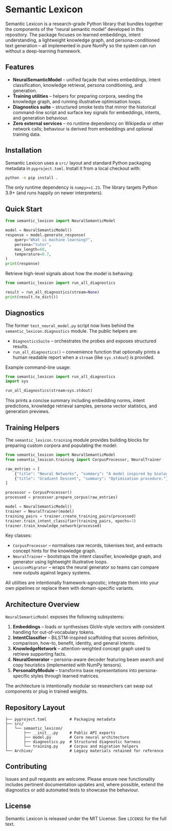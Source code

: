 # Semantic Lexicon

Semantic Lexicon is a research-grade Python library that bundles together the
components of the “neural semantic model” developed in this repository.  The
package focuses on learned embeddings, intent understanding, a lightweight
knowledge graph, and persona-conditioned text generation – all implemented in
pure NumPy so the system can run without a deep-learning framework.

## Features

- **NeuralSemanticModel** – unified façade that wires embeddings, intent
  classification, knowledge retrieval, persona conditioning, and generation.
- **Training utilities** – helpers for preparing corpora, seeding the knowledge
  graph, and running illustrative optimisation loops.
- **Diagnostics suite** – structured smoke tests that mirror the historical
  command-line script and surface key signals for embeddings, intents, and
  generation behaviour.
- **Zero external services** – no runtime dependency on Wikipedia or other
  network calls; behaviour is derived from embeddings and optional training
  data.

## Installation

Semantic Lexicon uses a `src/` layout and standard Python packaging metadata in
`pyproject.toml`.  Install it from a local checkout with:

```bash
python -m pip install .
```

The only runtime dependency is `numpy>=1.23`.  The library targets Python 3.9+
(and runs happily on newer interpreters).

## Quick Start

```python
from semantic_lexicon import NeuralSemanticModel

model = NeuralSemanticModel()
response = model.generate_response(
    query="What is machine learning?",
    persona="tutor",
    max_length=60,
    temperature=0.7,
)
print(response)
```

Retrieve high-level signals about how the model is behaving:

```python
from semantic_lexicon import run_all_diagnostics

result = run_all_diagnostics(stream=None)
print(result.to_dict())
```

## Diagnostics

The former `test_neural_model.py` script now lives behind the
`semantic_lexicon.diagnostics` module.  The public helpers are:

- `DiagnosticsSuite` – orchestrates the probes and exposes structured results.
- `run_all_diagnostics()` – convenience function that optionally prints a human
  readable report when a `stream` (like `sys.stdout`) is provided.

Example command-line usage:

```python
from semantic_lexicon import run_all_diagnostics
import sys

run_all_diagnostics(stream=sys.stdout)
```

This prints a concise summary including embedding norms, intent predictions,
knowledge retrieval samples, persona vector statistics, and generation
previews.

## Training Helpers

The `semantic_lexicon.training` module provides building blocks for preparing
custom corpora and populating the model:

```python
from semantic_lexicon import NeuralSemanticModel
from semantic_lexicon.training import CorpusProcessor, NeuralTrainer

raw_entries = [
    {"title": "Neural Networks", "summary": "A model inspired by biology."},
    {"title": "Gradient Descent", "summary": "Optimisation procedure."},
]

processor = CorpusProcessor()
processed = processor.prepare_corpus(raw_entries)

model = NeuralSemanticModel()
trainer = NeuralTrainer(model)
training_pairs = trainer.create_training_pairs(processed)
trainer.train_intent_classifier(training_pairs, epochs=3)
trainer.train_knowledge_network(processed)
```

Key classes:

- `CorpusProcessor` – normalises raw records, tokenises text, and extracts
  concept hints for the knowledge graph.
- `NeuralTrainer` – bootstraps the intent classifier, knowledge graph, and
  generator using lightweight illustrative loops.
- `LexiconMigrator` – wraps the neural generator so teams can compare new
  outputs against legacy systems.

All utilities are intentionally framework-agnostic; integrate them into your own
pipelines or replace them with domain-specific variants.

## Architecture Overview

`NeuralSemanticModel` exposes the following subsystems:

1. **Embeddings** – loads or synthesises GloVe-style vectors with consistent
   handling for out-of-vocabulary tokens.
2. **IntentClassifier** – BiLSTM-inspired scaffolding that scores definition,
   comparison, how-to, benefit, identity, and general intents.
3. **KnowledgeNetwork** – attention-weighted concept graph used to retrieve
   supporting facts.
4. **NeuralGenerator** – persona-aware decoder featuring beam search and copy
   heuristics (implemented with NumPy tensors).
5. **PersonalityModule** – transforms base representations into persona-specific
   styles through learned matrices.

The architecture is intentionally modular so researchers can swap out components
or plug in trained weights.

## Repository Layout

```
├── pyproject.toml          # Packaging metadata
├── src/
│   └── semantic_lexicon/
│       ├── __init__.py     # Public API exports
│       ├── model.py        # Core neural architecture
│       ├── diagnostics.py  # Structured diagnostic harness
│       └── training.py     # Corpus and migration helpers
└── Archive/                # Legacy materials retained for reference
```

## Contributing

Issues and pull requests are welcome.  Please ensure new functionality includes
pertinent documentation updates and, where possible, extend the diagnostics or
add automated tests to showcase the behaviour.

## License

Semantic Lexicon is released under the MIT License.  See `LICENSE` for the full
text.
